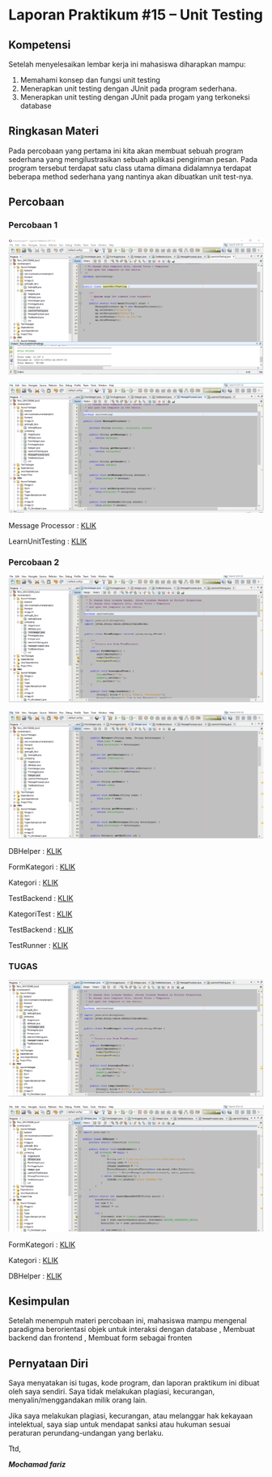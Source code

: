 # Laporan Praktikum #15 – Unit Testing  

## Kompetensi

Setelah menyelesaikan lembar kerja ini mahasiswa diharapkan mampu: 
1. Memahami konsep dan fungsi unit testing 
2. Menerapkan unit testing dengan JUnit pada program sederhana. 
3. Menerapkan unit testing dengan JUnit pada progam yang terkoneksi database

## Ringkasan Materi
Pada percobaan yang pertama ini kita akan membuat sebuah program sederhana yang mengilustrasikan sebuah aplikasi pengiriman pesan. Pada program tersebut terdapat satu class utama dimana didalamnya terdapat beberapa method sederhana yang nantinya akan dibuatkan unit test-nya.

## Percobaan

### Percobaan 1 
 
![Percobaan](img/learn.PNG)


![Percobaan](img/message.PNG)

Message Processor : [KLIK](../../Src/15_Unit_Testing/MessageProcessor.java)

LearnUnitTesting : [KLIK](../../Src/15_Unit_Testing/LearnUnitTesting.java)



### Percobaan 2 

![Percobaan](img/formktgri.PNG)

![Percobaan](img/kategori.PNG)

DBHelper : [KLIK](../../Src/15_Unit_Testing/DBHelper.java)

FormKategori : [KLIK](../../Src/15_Unit_Testing/FormKategori.java)

Kategori : [KLIK](../../Src/15_Unit_Testing/Kategori.java)

TestBackend : [KLIK](../../Src/15_Unit_Testing/TestBackend.java)

KategoriTest : [KLIK](../../Src/15_Unit_Testing/KategoriTest.java)

TestBackend : [KLIK](../../Src/15_Unit_Testing/TestBackend.java)

TestRunner : [KLIK](../../Src/15_Unit_Testing/TestRunner.java)



### TUGAS

![Tugas](img/Tugas.PNG)

![Tugas](img/Tugas1.PNG)

FormKategori : [KLIK](../../Src/15_Unit_Testing/FormKategori.java)

Kategori : [KLIK](../../Src/15_Unit_Testing/Kategori.java)

DBHelper : [KLIK](../../Src/15_Unit_Testing/TDBHelper.java)

## Kesimpulan

Setelah menempuh materi percobaan ini, mahasiswa mampu mengenal paradigma berorientasi objek untuk interaksi dengan database , Membuat backend dan frontend , Membuat form sebagai fronten

## Pernyataan Diri

Saya menyatakan isi tugas, kode program, dan laporan praktikum ini dibuat oleh saya sendiri. Saya tidak melakukan plagiasi, kecurangan, menyalin/menggandakan milik orang lain.

Jika saya melakukan plagiasi, kecurangan, atau melanggar hak kekayaan intelektual, saya siap untuk mendapat sanksi atau hukuman sesuai peraturan perundang-undangan yang berlaku.

Ttd,

***Mochamad fariz***
